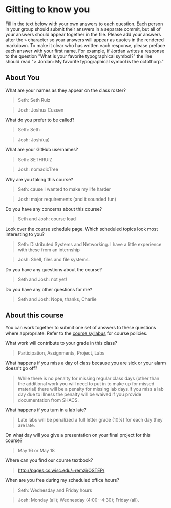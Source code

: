 # Gitting to know you
Fill in the text below with your own answers to each question. Each person in your group should submit their answers in a separate commit, but all of your answers should appear together in the file. Please add your answers after the `>` character so your answers will appear as quotes in the rendered markdown. To make it clear who has written each response, please preface each answer with your first name. For example, if Jordan writes a response to the question "What is your favorite typographical symbol?" the line should read "> Jordan: My favorite typographical symbol is the octothorp." 

## About You
What are your names as they appear on the class roster?
> Seth: Seth Ruiz

> Josh: Joshua Cussen

What do you prefer to be called?
> Seth: Seth

> Josh: Josh(ua)

What are your GitHub usernames?
> Seth: SETHRUIZ

> Josh: nomadicTree

Why are you taking this course?
> Seth: cause I wanted to make my life harder

> Josh: major requirements (and it sounded fun)

Do you have any concerns about this course?
> Seth and Josh: course load

Look over the course schedule page. Which scheduled topics look most interesting to you?
> Seth: Distributed Systems and Networking. I have a little experience with these from an internship

> Josh: Shell, files and file systems.

Do you have any questions about the course?
> Seth and Josh: not yet!

Do you have any other questions for me?
> Seth and Josh: Nope, thanks, Charlie

## About this course
You can work together to submit one set of answers to these questions where appropriate. Refer to the [course syllabus](http://www.cs.grinnell.edu/~curtsinger/teaching/2018S/CSC213/syllabus/) for course policies.

What work will contribute to your grade in this class?
> Participation, Assignments, Project, Labs

What happens if you miss a day of class because you are sick or your alarm doesn't go off?
> While there is no penalty for missing regular class days (other than the additional work you will need to put in to make up for missed material) there will be a penalty for missing lab days.If you miss a lab day due to illness the penalty will be waived if you provide documentation from SHACS.

What happens if you turn in a lab late?
>  Late labs will be penalized a full letter grade (10%) for each day they are late.

On what day will you give a presentation on your final project for this course?
> May 16 or May 18

Where can you find our course textbook?
> http://pages.cs.wisc.edu/~remzi/OSTEP/

When are you free during my scheduled office hours?
> Seth: Wednesday and Friday hours

> Josh: Monday (all); Wednesday (4:00--4:30); Friday (all).
